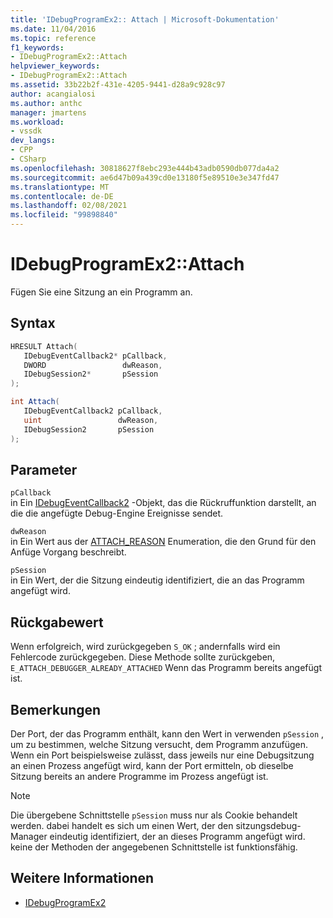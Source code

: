 ```yaml
---
title: 'IDebugProgramEx2:: Attach | Microsoft-Dokumentation'
ms.date: 11/04/2016
ms.topic: reference
f1_keywords:
- IDebugProgramEx2::Attach
helpviewer_keywords:
- IDebugProgramEx2::Attach
ms.assetid: 33b22b2f-431e-4205-9441-d28a9c928c97
author: acangialosi
ms.author: anthc
manager: jmartens
ms.workload:
- vssdk
dev_langs:
- CPP
- CSharp
ms.openlocfilehash: 30818627f8ebc293e444b43adb0590db077da4a2
ms.sourcegitcommit: ae6d47b09a439cd0e13180f5e89510e3e347fd47
ms.translationtype: MT
ms.contentlocale: de-DE
ms.lasthandoff: 02/08/2021
ms.locfileid: "99898840"
---
```

# <a name="idebugprogramex2attach"></a>IDebugProgramEx2::Attach
Fügen Sie eine Sitzung an ein Programm an.

## <a name="syntax"></a>Syntax

```cpp
HRESULT Attach( 
   IDebugEventCallback2* pCallback,
   DWORD                 dwReason,
   IDebugSession2*       pSession
);
```

```csharp
int Attach( 
   IDebugEventCallback2 pCallback,
   uint                 dwReason,
   IDebugSession2       pSession
);
```

## <a name="parameters"></a>Parameter
`pCallback`\
in Ein [IDebugEventCallback2](../../../extensibility/debugger/reference/idebugeventcallback2.md) -Objekt, das die Rückruffunktion darstellt, an die die angefügte Debug-Engine Ereignisse sendet.

`dwReason`\
in Ein Wert aus der [ATTACH_REASON](../../../extensibility/debugger/reference/attach-reason.md) Enumeration, die den Grund für den Anfüge Vorgang beschreibt.

`pSession`\
in Ein Wert, der die Sitzung eindeutig identifiziert, die an das Programm angefügt wird.

## <a name="return-value"></a>Rückgabewert
 Wenn erfolgreich, wird zurückgegeben `S_OK` ; andernfalls wird ein Fehlercode zurückgegeben. Diese Methode sollte zurückgeben, `E_ATTACH_DEBUGGER_ALREADY_ATTACHED` Wenn das Programm bereits angefügt ist.

## <a name="remarks"></a>Bemerkungen
 Der Port, der das Programm enthält, kann den Wert in verwenden `pSession` , um zu bestimmen, welche Sitzung versucht, dem Programm anzufügen. Wenn ein Port beispielsweise zulässt, dass jeweils nur eine Debugsitzung an einen Prozess angefügt wird, kann der Port ermitteln, ob dieselbe Sitzung bereits an andere Programme im Prozess angefügt ist.

> [!NOTE]
> Die übergebene Schnittstelle `pSession` muss nur als Cookie behandelt werden. dabei handelt es sich um einen Wert, der den sitzungsdebug-Manager eindeutig identifiziert, der an dieses Programm angefügt wird. keine der Methoden der angegebenen Schnittstelle ist funktionsfähig.

## <a name="see-also"></a>Weitere Informationen
- [IDebugProgramEx2](../../../extensibility/debugger/reference/idebugprogramex2.md)
